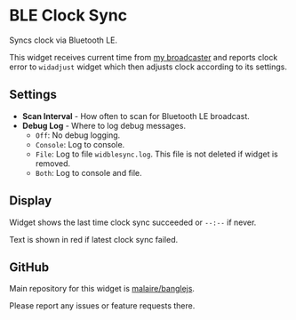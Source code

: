 # BLE Clock Sync

Syncs clock via Bluetooth LE.

This widget receives current time from [my broadcaster]
and reports clock error to `widadjust` widget
which then adjusts clock according to its settings.

## Settings

- **Scan Interval** - How often to scan for Bluetooth LE broadcast.
- **Debug Log** - Where to log debug messages.
    - `Off`: No debug logging.
    - `Console`: Log to console.
    - `File`: Log to file `widblesync.log`.
      This file is not deleted if widget is removed.
    - `Both`: Log to console and file.

## Display

Widget shows the last time clock sync succeeded or `--:--` if never.

Text is shown in red if latest clock sync failed.

## GitHub

Main repository for this widget is [malaire/banglejs](https://github.com/malaire/banglejs).

Please report any issues or feature requests there.

[my broadcaster]: https://github.com/malaire/banglejs/tree/main/broadcaster
